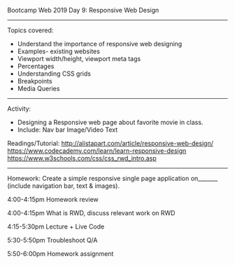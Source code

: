 Bootcamp Web 2019
Day 9: Responsive Web Design
________________________________________
Topics covered:
-	Understand the importance of responsive web designing
-	Examples- existing websites
-	Viewport width/height, viewport meta tags
-	Percentages
-	Understanding CSS grids
-	Breakpoints
-	Media Queries
________________________________________
Activity:
-	Designing a Responsive web page about favorite movie in class.
-	Include:
Nav bar
Image/Video
Text

Readings/Tutorial:
http://alistapart.com/article/responsive-web-design/
https://www.codecademy.com/learn/learn-responsive-design
https://www.w3schools.com/css/css_rwd_intro.asp
________________________________________
Homework:
Create a simple responsive single page application on_______ (include navigation bar, text & images). 


4:00-4:15pm Homework review

4:00-4:15pm What is RWD, discuss relevant work on RWD

4:15-5:30pm Lecture + Live Code

5:30-5:50pm Troubleshoot Q/A

5:50-6:00pm Homework assignment
